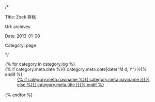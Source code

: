 /*

Title: Zoek 存档

Url: archives

Date: 2013-01-08

Category: page

*/
<dl class="dl-horizontal">
{% for category in category.log %}
<dt>{% if category.meta.date %}{{ category.meta.date|date("M d, Y") }}{% endif %}</dt>
<dd><a href="{{ category.meta.url }}">{% if category.meta.naviname %}{{ category.meta.naviname }}{% else %}{{ category.meta.title }}{% endif %}</a></dd>
<br />
{% endfor %}
</dl>
